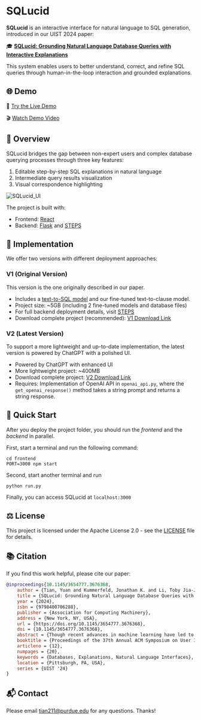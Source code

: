 

# SQLucid

**SQLucid** is an interactive interface for natural language to SQL generation, introduced in our UIST 2024 paper:

🎓 [**SQLucid: Grounding Natural Language Database Queries with Interactive Explanations**](https://dl.acm.org/doi/abs/10.1145/3654777.3676368)

This system enables users to better understand, correct, and refine SQL queries through human-in-the-loop interaction and grounded explanations.



## 🌐 Demo

🚀 [Try the Live Demo](http://44.211.226.67:3501/)

🎬 [Watch Demo Video](https://www.youtube.com/watch?v=YxjeMcLrLro)




## 📌 Overview

SQLucid bridges the gap between non-expert users and complex database querying processes through three key features:
1. Editable step-by-step SQL explanations in natural language
2. Intermediate query results visualization
3. Visual correspondence highlighting

![SQLucid_UI](https://github.com/user-attachments/assets/faba7992-5793-490e-a0cf-0d45819163b9)

The project is built with:
- Frontend: [React](https://react.dev/)
- Backend: [Flask](https://flask.palletsprojects.com/en/3.0.x/) and [STEPS](https://github.com/magic-YuanTian/STEPS)


## 💫 Implementation

We offer two versions with different deployment approaches:

### V1 (Original Version)
This version is the one originally described in our paper.

- Includes a [text-to-SQL model](https://github.com/OhadRubin/SmBop) and our fine-tuned text-to-clause model.
- Project size: ~5GB (including 2 fine-tuned models and database files)
- For full backend deployment details, visit [STEPS](https://github.com/magic-YuanTian/STEPS)
- Download complete project (recommended): [V1 Download Link](https://purdue0-my.sharepoint.com/:u:/g/personal/tian211_purdue_edu/Ee2FCOD3QHtEiG6mEmZ2CtwBbk8x9hMRZ6d3aU6W3Xii_Q?e=XVWXYO)

### V2 (Latest Version)
To support a more lightweight and up-to-date implementation, the latest version is powered by ChatGPT with a polished UI. 

- Powered by ChatGPT with enhanced UI
- More lightweight project: ~400MB
- Download complete project: [V2 Download Link](https://purdue0-my.sharepoint.com/:u:/g/personal/tian211_purdue_edu/ESMZ-VgHhoFGuQl-w96EcSQBp1m0zqt6t3zVI8yiDaj14A?e=b0CTOR)
- Requires: Implementation of OpenAI API in `openai_api.py`, where the `get_openai_response()` method takes a string prompt and returns a string response.



## 🚀 Quick Start
After you deploy the project folder, you should run the *frontend* and the *backend* in parallel.

First, start a terminal and run the following command:

```
cd frontend
PORT=3000 npm start
```

Second, start another terminal and run

```
python run.py
```

Finally, you can access SQLucid at `localhost:3000`


## ⚖️ License



This project is licensed under the Apache License 2.0 - see the [LICENSE](LICENSE) file for details.



## 📚 Citation

If you find this work helpful, please cite our paper:

```bibtex
@inproceedings{10.1145/3654777.3676368,
    author = {Tian, Yuan and Kummerfeld, Jonathan K. and Li, Toby Jia-Jun and Zhang, Tianyi},
    title = {SQLucid: Grounding Natural Language Database Queries with Interactive Explanations},
    year = {2024},
    isbn = {9798400706288},
    publisher = {Association for Computing Machinery},
    address = {New York, NY, USA},
    url = {https://doi.org/10.1145/3654777.3676368},
    doi = {10.1145/3654777.3676368},
    abstract = {Though recent advances in machine learning have led to significant improvements in natural language interfaces for databases, the accuracy and reliability of these systems remain limited, especially in high-stakes domains. This paper introduces SQLucid, a novel user interface that bridges the gap between non-expert users and complex database querying processes. SQLucid addresses existing limitations by integrating visual correspondence, intermediate query results, and editable step-by-step SQL explanations in natural language to facilitate user understanding and engagement. This unique blend of features empowers users to understand and refine SQL queries easily and precisely. Two user studies and one quantitative experiment were conducted to validate SQLucid’s effectiveness, showing significant improvement in task completion accuracy and user confidence compared to existing interfaces. Our code is available at https://github.com/magic-YuanTian/SQLucid.},
    booktitle = {Proceedings of the 37th Annual ACM Symposium on User Interface Software and Technology},
    articleno = {12},
    numpages = {20},
    keywords = {Databases, Explanations, Natural Language Interfaces},
    location = {Pittsburgh, PA, USA},
    series = {UIST '24}
}
```

## 📬 Contact

Please email tian211@purdue.edu for any questions. Thanks!
